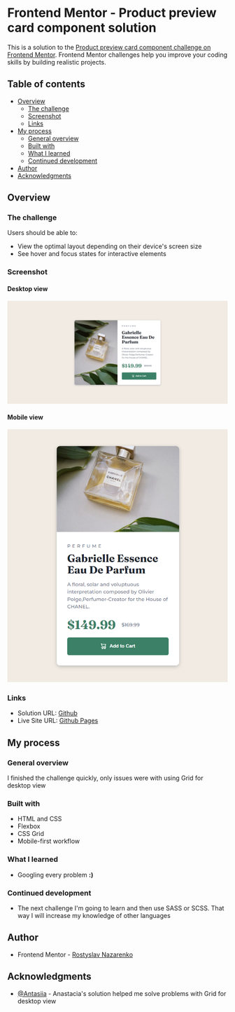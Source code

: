 # Frontend Mentor - Product preview card component solution

This is a solution to the [Product preview card component challenge on Frontend Mentor](https://www.frontendmentor.io/challenges/product-preview-card-component-GO7UmttRfa). Frontend Mentor challenges help you improve your coding skills by building realistic projects. 

## Table of contents

- [Overview](#overview)
  - [The challenge](#the-challenge)
  - [Screenshot](#screenshot)
  - [Links](#links)
- [My process](#my-process)
  - [General overview](#general-overview)
  - [Built with](#built-with)
  - [What I learned](#what-i-learned)
  - [Continued development](#continued-development)
- [Author](#author)
- [Acknowledgments](#acknowledgments)

## Overview

### The challenge

Users should be able to:

- View the optimal layout depending on their device's screen size
- See hover and focus states for interactive elements

### Screenshot

#### Desktop view

![Desktop image solution](images/screenshot-desktop.png)


#### Mobile view

![Mobile image solution](images/screenshot-mobile.png)



### Links

- Solution URL: [Github](https://github.com/rostyslav-nazarenko/product-preview-card-component-main)
- Live Site URL: [Github Pages](https://your-live-site-url.com)

## My process

### General overview

I finished the challenge quickly, only issues were with using Grid for desktop view

### Built with

- HTML and CSS
- Flexbox
- CSS Grid
- Mobile-first workflow

### What I learned

- Googling every problem **:)**

### Continued development

- The next challenge I'm going to learn and then use SASS or SCSS. That way I will increase my knowledge of other languages

## Author

- Frontend Mentor - [Rostyslav Nazarenko](https://www.frontendmentor.io/profile/rostyslav-nazarenko)

## Acknowledgments

- [@Antasiia](https://www.frontendmentor.io/solutions/product-preview-card-component-Zgq7ILw0Y0) - Anastacia's solution helped me solve problems with Grid for desktop view